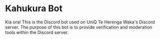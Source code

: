 # Kahukura Bot
Kia ora! This is the Discord bot used on UniQ Te Herenga Waka's Discord server. The purpose of this bot is to provide verification and moderation tools within the Discord server.
